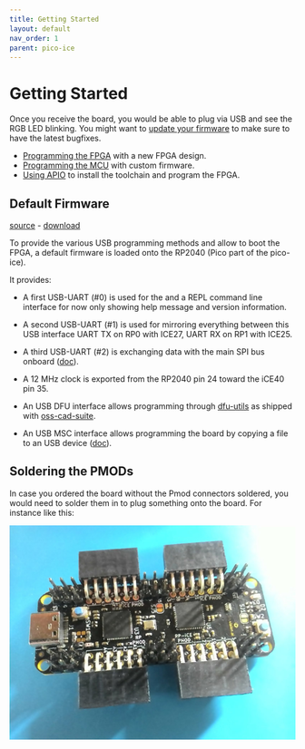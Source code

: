 ```yaml
---
title: Getting Started
layout: default
nav_order: 1
parent: pico-ice
---
```


# Getting Started

Once you receive the board, you would be able to plug via USB and see the RGB LED blinking.
You might want to [update your firmware](https://github.com/tinyvision-ai-inc/pico-ice/releases/) to make sure to have the latest bugfixes.

- [Programming the FPGA](/programming_the_fpga.html) with a new FPGA design.
- [Programming the MCU](/programming_the_mcu.html) with custom firmware.
- [Using APIO](/using_apio.html) to install the toolchain and program the FPGA.


## Default Firmware

[source](https://github.com/tinyvision-ai-inc/pico-ice/blob/main/Firmware/pico-ice-default/) -
[download](https://github.com/tinyvision-ai-inc/pico-ice/releases/)

To provide the various USB programming methods and allow to boot the FPGA, a
default firmware is loaded onto the RP2040 (Pico part of the pico-ice).

It provides:

- A first USB-UART (#0) is used for the and a REPL command line interface
  for now only showing help message and version information.

- A second USB-UART (#1) is used for mirroring everything between
  this USB interface UART TX on RP0 with ICE27, UART RX on RP1 with ICE25.

- A third USB-UART (#2) is exchanging data with the main SPI bus onboard
  ([doc](https://pico-ice.tinyvision.ai/ice_usb.html#usb-spi-fpgasramflash-forwarding)).

- A 12 MHz clock is exported from the RP2040 pin 24 toward the iCE40 pin 35.

- An USB DFU interface allows programming through [dfu-utils](https://dfu-util.sourceforge.net/)
  as shipped with [oss-cad-suite](https://github.com/YosysHQ/oss-cad-suite-build).

- An USB MSC interface allows programming the board by copying a file to an USB device
  ([doc](https://pico-ice.tinyvision.ai/programming_the_fpga.html#using-a-drag-drop-or-file-copy-scheme)).


## Soldering the PMODs

In case you ordered the board without the Pmod connectors soldered,
you would need to solder them in to plug something onto the board.
For instance like this:

![pmod install after soldering](images/pico_ice_pmod_install.jpg)
